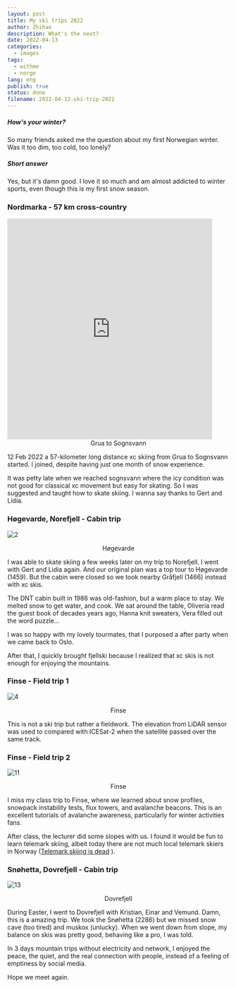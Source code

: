 ```yaml
---
layout: post
title: My ski trips 2022
author: Zhihao
description: What's the next?
date: 2022-04-13
categories:
  - images
tags:
  - withme
  - norge
lang: eng
publish: true
status: done
filename: 2022-04-13-ski-trip-2022
---
```

##### How's your winter?

So many friends asked me the question about my first Norwegian winter. Was it too dim, too cold, too lonely?

##### Short answer

Yes, but it's damn good. I love it so much and am almost addicted to winter sports, even though this is my first snow season.



### Nordmarka - 57 km cross-country

<iframe src='https://connect.garmin.com/modern/activity/embed/8284575517' title='Lunner Cross Country Classic Skiing' width='465' height='500' frameborder='0'></iframe>

<center>Grua to Sognsvann </center>

12 Feb 2022 a 57-kilometer long distance xc skiing from Grua to Sognsvann started. I joined, despite having just one month of snow experience. 

It was petty late when we reached sognsvann where the icy condition was not good for classical xc movement but easy for skating. So I was suggested and taught how to skate skiing. I wanna say thanks to Gert and Lidia.

### Høgevarde, Norefjell - Cabin trip

![2](https://drscdn.500px.org/photo/1046875037/m%3D900/v2?sig=ae448281b42dea7c59595ac48e782b15d32c111f9958983ace2605de553d803b)

<center>Høgevarde </center>

I was able to skate skiing a few weeks later on my trip to Norefjell. I went with Gert and Lidia again. And our original plan was a top tour to Høgevarde (1459). But the cabin were closed so we took nearby Gråfjell (1466) instead with xc skis.

The DNT cabin built in 1986 was old-fashion, but a warm place to stay. We melted snow to get water, and cook. We sat around the table, Oliveria read the guest book of decades years ago, Hanna knit sweaters, Vera filled out the word puzzle...

I was so happy with my lovely tourmates, that I purposed a after party when we came back to Oslo.

After that, I quickly brought fjellski because I realized that xc skis is not enough for enjoying the mountains.

### Finse - Field trip 1

![4](https://drscdn.500px.org/photo/1046875107/m%3D900/v2?sig=919c366d3ee448b1151d25f548c24a9a9cbde956f80ab7652fea416cfa66dcac)

<center>Finse</center>

This is not a ski trip but rather a fieldwork. The elevation from LiDAR sensor was used to compared with ICESat-2 when the satellite passed over the same track.



### Finse - Field trip 2

![11](https://drscdn.500px.org/photo/1046875109/m%3D900/v2?sig=b3c63ca312b26a8b5e8ba1a8a46a1c55f9f09b2e02c4a1083610ce90082d401e)

<center>Finse</center>

I miss my class trip to Finse, where we learned about snow profiles, snowpack instability tests, flux towers, and avalanche beacons. This is an excellent tutorials of avalanche awareness, particularly for winter activities fans.

After class, the lecturer did some slopes with us. I found it would be fun to learn telemark skiing, albeit  today there are not much local telemark skiers in Norway ([Telemark skiing is dead](https://trewgear.com/blogs/happenings/why-i-stille-telly-the-art-of-telemark-skiing) ).



### Snøhetta, Dovrefjell  - Cabin trip

![13](https://drscdn.500px.org/photo/1046875160/m%3D900/v2?sig=1c994fa3ec23cf87a316b85aa69436503c4f606ccbd5c115f0f0a922a05f9798)

<center>Dovrefjell</center>

During Easter, I went to Dovrefjell with Kristian, Einar and Vemund. Damn, this is a amazing trip. We took the Snøhetta (2286) but we missed snow cave (too tired) and muskox (unlucky). When we went down from slope, my balance on skis was pretty good, behaving like a pro, I was told.

In 3 days mountain trips without electricity and network, I enjoyed the peace, the quiet, and the real connection with people, instead of a feeling of emptiness by social media. 

Hope we meet again.
